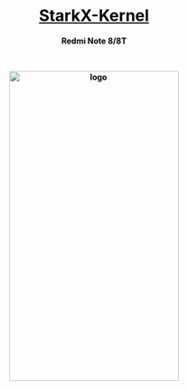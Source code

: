 <h1 style="text-align: center;"><span style="text-decoration: underline; color: #000000;"><strong>StarkX-Kernel</strong></span></h1>
<p style="text-align: center;"><span style="color: #000000;"><strong>Redmi Note 8/8T</strong></span></p>
<p style="text-align: center;">&nbsp;</p>
<p style="text-align: center;"><span style="color: #000000;"><strong><img src="https://github.com/redstarksten/redstarksten.github.io/blob/master/logokernel.png?raw=true" alt="logo" width="300" height="548" /></strong></span></p>
